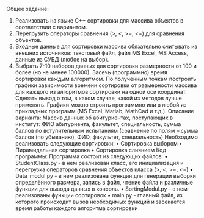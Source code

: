 Общее задание:
1) Реализовать на языке С++ сортировки для массива объектов в соответствии с вариантом.
2) Перегрузить операторы сравнения (>, <, >=, <=) для сравнения объектов.
3) Входные данные для сортировки массива обязательно считывать из внешних источников: текстовый файл, файл MS Excel, MS Access, данные из СУБД (любое на выбор).
4) Выбрать 7-10 наборов данных для сортировки размерности от 100 и более (но не менее 100000). Засечь (программно) время сортировки каждым алгоритмом. По полученным точкам построить графики зависимости времени сортировки от размерности массива для каждого из алгоритмов сортировки на одной оси координат. Сделать вывод о том, в каком случае, какой из методов лучше применять. Графики можно строить программно или в любой из прикладных программ (MS Excel, Matlab, MathCad и т.д.).
Описание варианта:
Массив данных об абитуриентах, поступающих в институт: ФИО абитуриента, факультет, специальность, сумма баллов по вступительным испытаниям (сравнение по полям – сумма баллов (по убыванию), ФИО, факультет, специальность)
Необходимо реализовать следующие сортировки:
• Сортировка выбором
• Пирамидальная сортировка
• Сортировка слиянием
Код программы:
Программа состоит из следующих файлов:
• StudentClass.py - в нем реализован класс, его инициализация и
перегрузка операторов сравнения объектов класса (>, <, >=, <=)
• Data_modul.py - в нем реализована функция для генерации
выборки определённого размера, запись в файл, чтение файла и
различные функции для вывода данных в консоль.
• SortingModul.py - в нем реализованы функции сортировок
• main.py - главный файл, из которого происходит вызов
необходимых функций и засекается время работы каждого алгоритма сортировки